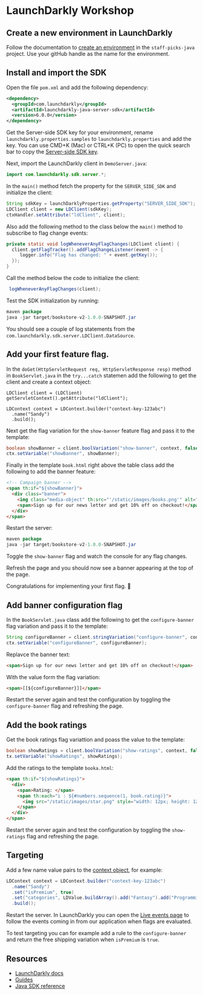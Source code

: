 # LaunchDarkly Workshop

## Create a new environment in LaunchDarkly

Follow the documentation to [create an environment](https://docs.launchdarkly.com/home/organize/environments#creating-environments) in the `staff-picks-java` project. Use your gitHub handle as the name for the environment.

## Install and import the SDK

Open the file `pom.xml` and add the following dependency:

```xml
<dependency>
  <groupId>com.launchdarkly</groupId>
  <artifactId>launchdarkly-java-server-sdk</artifactId>
  <version>6.0.0</version>
</dependency>
```

Get the Server-side SDK key for your environment, rename `launchdarkly.properties.samples` to `launchdarkly.properties` and add the key. You can use CMD+K (Mac) or CTRL+K (PC) to open the quick search bar to copy the [Server-side SDK key](https://docs.launchdarkly.com/sdk/concepts/client-side-server-side#keys).

Next, import the LaunchDarkly client in `DemoServer.java`:

```java
import com.launchdarkly.sdk.server.*;
```

In the `main()` method fetch the property for the `SERVER_SIDE_SDK` and initialize the client:

```java
String sdkKey = launchDarklyProperties.getProperty("SERVER_SIDE_SDK");
LDClient client = new LDClient(sdkKey);
ctxHandler.setAttribute("ldClient", client);
```

Also add the following method to the class below the `main()` method to subscribe to flag change events:

```java
private static void logWheneverAnyFlagChanges(LDClient client) {
  client.getFlagTracker().addFlagChangeListener(event -> {
     logger.info("Flag has changed: " + event.getKey());
  });
}
```

Call the method below the code to initialize the client:

```java
 logWheneverAnyFlagChanges(client);
```

Test the SDK initialization by running:

```java
maven package
java -jar target/bookstore-v2-1.0.0-SNAPSHOT.jar
 ```

You should see a couple of log statements from the `com.launchdarkly.sdk.server.LDClient.DataSource`.

## Add your first feature flag.

In the `doGet(HttpServletRequest req, HttpServletResponse resp)` method in `BookServlet.java` in the `try...catch` statemen add the following to get the client and create a context object:

```
LDClient client = (LDClient) getServletContext().getAttribute("ldClient");

LDContext context = LDContext.builder("context-key-123abc")
  .name("Sandy")
  .build();
```

Next get the flag variation for the `show-banner` feature flag and pass it to the template:

```java
boolean showBanner = client.boolVariation("show-banner", context, false);
ctx.setVariable("showBanner", showBanner);
```

Finally in the template `book.html` right above the table class add the following to add the banner feature:

```html
<!-- Campaign banner -->
<span th:if="${showBanner}">
  <div class="banner">
    <img class="media-object" th:src="'/static/images/books.png'" alt="Books icon" />
    <span>Sign up for our news letter and get 10% off on checkout!</span>
  </div>
</span>
```

Restart the server:

```java
maven package
java -jar target/bookstore-v2-1.0.0-SNAPSHOT.jar
 ```

Toggle the `show-banner` flag and watch the console for any flag changes.

Refresh the page and you should now see a banner appearing at the top of the page.

Congratulations for implementing your first flag. :tada:

## Add banner configuration flag

In the `BookServlet.java` class add the following to get the `configure-banner` flag variation and pass it to the template:

```java
String configureBanner = client.stringVariation("configure-banner", context, "Get 3 books for the price of 2");
ctx.setVariable("configureBanner", configureBanner);
```

Replavce the banner text:

```html
<span>Sign up for our news letter and get 10% off on checkout!</span>
```

With the value form the flag variation:

```html
<span>[[${configureBanner}]]</span>
```

Restart the server again and test the configuration by toggling the `configure-banner` flag and refreshing the page.

## Add the book ratings

Get the book ratings flag variattion and poass the value to the template:

```java
boolean showRatings = client.boolVariation("show-ratings", context, false);
tx.setVariable("showRatings", showRatings);
```

Add the ratings to the template `booka.html`:

```html
<span th:if="${showRatings}">
  <div>
    <span>Rating: </span>
    <span th:each="i : ${#numbers.sequence(1, book.rating)}">
      <img src="/static/images/star.png" style="width: 12px; height: 12px;" />
    </span>
  </div>
</span>
```

Restart the server again and test the configuration by toggling the `show-ratings` flag and refreshing the page.

## Targeting

Add a few name value pairs to the [context object](https://docs.launchdarkly.com/sdk/features/user-context-config#java), for example:

```java
LDContext context = LDContext.builder("context-key-123abc")
  .name("Sandy")
  .set("isPremium", true)
  .set("categories", LDValue.buildArray().add("Fantasy").add("Programming").add("Travel").build())
  .build();
```

Restart the server. In LaunchDarkly you can open the [Live events page](https://docs.launchdarkly.com/home/flags/live-events?q=watch%20events) to follow the events coming in from our application when flags are evaluated.

To test targeting you can for example add a rule to the `configure-banner` and return the free shipping variation when `isPremium` is `true`.

## Resources

- [LaunchDarkly docs](https://docs.launchdarkly.com/home?q=watch%20events)
- [Guides](https://docs.launchdarkly.com/guides)
- [Java SDK reference](https://docs.launchdarkly.com/sdk/server-side/java/?q=java+sdk)

